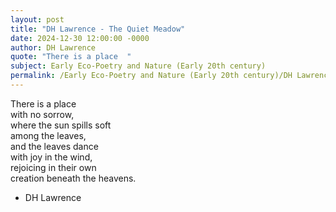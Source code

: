 ```yaml
---
layout: post
title: "DH Lawrence - The Quiet Meadow"
date: 2024-12-30 12:00:00 -0000
author: DH Lawrence
quote: "There is a place  "
subject: Early Eco-Poetry and Nature (Early 20th century)
permalink: /Early Eco-Poetry and Nature (Early 20th century)/DH Lawrence/DH Lawrence - The Quiet Meadow
---
```


There is a place  
 with no sorrow,  
 where the sun spills soft  
 among the leaves,  
 and the leaves dance  
 with joy in the wind,  
 rejoicing in their own  
 creation beneath the heavens.

- DH Lawrence
